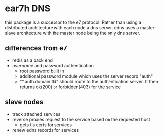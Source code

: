 # ear7h DNS

this package is a successor to the e7 protocol. Rather than using a distributed architecture with each node a dns server. edns uses a master-slave architecture with the master node being the only dns server. 

## differences from e7
* redis as a back end
* *username* and password authentication
    * root password built in
    * additional password module which uses the server record "auth"
    * "*.auth.domain.tld" should route to the authentication server. It then returns ok(200) or forbidden(403) for the service
    
 ## slave nodes
 * track attached services
 * reverse proxies request to the service based on the requested host
    * gets tls certs for services
 * renew edns records for services
